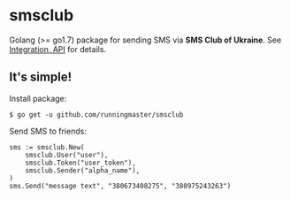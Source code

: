 # smsclub
Golang (>= go1.7) package for sending SMS via **SMS Club of Ukraine**. See [Integration, API](https://smsclub.mobi/en/pages/show/api) for details.

## It's simple!

Install package:
```
$ go get -u github.com/runningmaster/smsclub
```

Send SMS to friends:
```
sms := smsclub.New(
	smsclub.User("user"),
	smsclub.Token("user_token"),
	smsclub.Sender("alpha_name"),
)
sms.Send("message text", "380673408275", "380975243263")
```